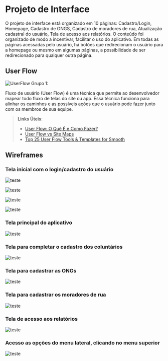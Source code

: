 
# Projeto de Interface

O projeto de interface está organizado em 10 páginas: Cadastro/Login, Homepage, Cadastro de ONGS, Cadastro de moradores de rua, Atualização cadastral do usuário, Tela de acesso aos relatórios. O conteúdo foi organizado de modo a incentivar, facilitar o uso do aplicativo. Em todas as páginas acessadas pelo usuário, há botões que redirecionam o usuário para a homepage ou mesmo em algumas páginas, a possibilidade de ser redirecionado para qualquer outra página.

## User Flow

![UserFlow Grupo 1:](https://github.com/ICEI-PUC-Minas-PMV-SI/pmv-si-2023-1-e1-proj-web-t1-projeto-moradores-de-rua/blob/main/CadSOCIAL%20user%20flow%20PUC.jpg?raw=true)

Fluxo de usuário (User Flow) é uma técnica que permite ao desenvolvedor mapear todo fluxo de telas do site ou app. Essa técnica funciona para alinhar os caminhos e as possíveis ações que o usuário pode fazer junto com os membros de sua equipe.

> **Links Úteis**:
> - [User Flow: O Quê É e Como Fazer?](https://medium.com/7bits/fluxo-de-usu%C3%A1rio-user-flow-o-que-%C3%A9-como-fazer-79d965872534)
> - [User Flow vs Site Maps](http://designr.com.br/sitemap-e-user-flow-quais-as-diferencas-e-quando-usar-cada-um/)
> - [Top 25 User Flow Tools & Templates for Smooth](https://www.mockplus.com/blog/post/user-flow-tools)


## Wireframes

### Tela inicial com o login/cadastro do usuário


![teste](
https://github.com/ICEI-PUC-Minas-PMV-SI/pmv-si-2023-1-e1-proj-web-t1-projeto-moradores-de-rua/blob/main/1.jpeg?raw=true)

![teste](
https://github.com/ICEI-PUC-Minas-PMV-SI/pmv-si-2023-1-e1-proj-web-t1-projeto-moradores-de-rua/blob/main/2.jpeg?raw=true)

![teste](
https://github.com/ICEI-PUC-Minas-PMV-SI/pmv-si-2023-1-e1-proj-web-t1-projeto-moradores-de-rua/blob/main/3.jpeg?raw=true)

![teste](
https://github.com/ICEI-PUC-Minas-PMV-SI/pmv-si-2023-1-e1-proj-web-t1-projeto-moradores-de-rua/blob/main/4.jpeg?raw=true)

### Tela principal do aplicativo

![teste](
https://github.com/ICEI-PUC-Minas-PMV-SI/pmv-si-2023-1-e1-proj-web-t1-projeto-moradores-de-rua/blob/main/5.jpeg?raw=true)


### Tela para completar o cadastro dos coluntários

![teste](
https://github.com/ICEI-PUC-Minas-PMV-SI/pmv-si-2023-1-e1-proj-web-t1-projeto-moradores-de-rua/blob/main/6.jpeg?raw=true)

### Tela para cadastrar as ONGs

![teste](
https://github.com/ICEI-PUC-Minas-PMV-SI/pmv-si-2023-1-e1-proj-web-t1-projeto-moradores-de-rua/blob/main/7.jpeg?raw=true)

### Tela para cadastrar os moradores de rua

![teste](
https://github.com/ICEI-PUC-Minas-PMV-SI/pmv-si-2023-1-e1-proj-web-t1-projeto-moradores-de-rua/blob/main/8.jpeg?raw=true)

### Tela de acesso aos relatórios

![teste](
https://github.com/ICEI-PUC-Minas-PMV-SI/pmv-si-2023-1-e1-proj-web-t1-projeto-moradores-de-rua/blob/main/9.jpeg?raw=true)

### Acesso as opções do menu lateral, clicando no menu superior

![teste](
https://github.com/ICEI-PUC-Minas-PMV-SI/pmv-si-2023-1-e1-proj-web-t1-projeto-moradores-de-rua/blob/main/10.jpeg?raw=true)

